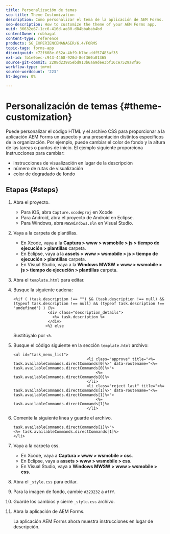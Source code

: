 ```yaml
---
title: Personalización de temas
seo-title: Theme Customization
description: Cómo personalizar el tema de la aplicación de AEM Forms.
seo-description: How to customize the theme of your AEM Forms app.
uuid: 36632e67-1cc6-416d-ae80-d84bbabab4bd
contentOwner: robhagat
content-type: reference
products: SG_EXPERIENCEMANAGER/6.4/FORMS
topic-tags: forms-app
discoiquuid: c72f608e-052a-4bf9-b7bc-ddf57483af35
exl-id: fb1e0bec-c943-4468-920d-8ef360a01365
source-git-commit: 2208d23985ebd913b6aa9dee3bf16ce7529a8fa6
workflow-type: tm+mt
source-wordcount: '223'
ht-degree: 0%

---
```


# Personalización de temas {#theme-customization}

Puede personalizar el código HTML y el archivo CSS para proporcionar a la aplicación AEM Forms un aspecto y una presentación distintos específicos de la organización. Por ejemplo, puede cambiar el color de fondo y la altura de las tareas o puntos de inicio. El ejemplo siguiente proporciona instrucciones para cambiar:

* instrucciones de visualización en lugar de la descripción
* número de rutas de visualización
* color de degradado de fondo

## Etapas {#steps}

1. Abra el proyecto.

   * Para iOS, abra `Capture.xcodeproj` en Xcode
   * Para Android, abra el proyecto de Android en Eclipse.
   * Para Windows, abra `MWSWindows.sln` en Visual Studio.

1. Vaya a la carpeta de plantillas.

   * En Xcode, vaya a la **Captura > www > wsmobile > js > tiempo de ejecución > plantillas** carpeta.
   * En Eclipse, vaya a la **assets > www > wsmobile > js > tiempo de ejecución > plantillas** carpeta.
   * En Visual Studio, vaya a la **Windows MWSW > www > wsmobile > js > tiempo de ejecución > plantillas** carpeta.

1. Abra el `template.html` para editar.
1. Busque la siguiente cadena:

   ```
   <%if ( (task.description !== "") && (task.description !== null) && (typeof task.description !== null) && (typeof task.description !== 'undefined') ) {%>
                  <div class="description_details">
                    <%= task.description %>
                  </div>
                 <%} else 
   ```

   Sustitúyalo por `<%`.

1. Busque el código siguiente en la sección `template.html` archivo:

   ```
   <ul id="task_menu_list">
                                   <li class="approve" title="<%= task.availableCommands.directCommands[0]%>" data-routename="<%= task.availableCommands.directCommands[0]%>">
                                       <%= task.availableCommands.directCommands[0]%>
                                   </li>
                                   <li class="reject last" title="<%= task.availableCommands.directCommands[1]%>" data-routename="<%= task.availableCommands.directCommands[1]%>">
                                       <%= task.availableCommands.directCommands[1]%>
                                   </li>
   ```

1. Comente la siguiente línea y guarde el archivo.

   ```
   task.availableCommands.directCommands[1]%>">
   <%= task.availableCommands.directCommands[1]%>
   </li>
   ```

1. Vaya a la carpeta css.

   * En Xcode, vaya a **Captura > www > wsmobile > css**.
   * En Eclipse, vaya a **assets > www > wsmobile > css**.
   * En Visual Studio, vaya a **Windows MWSW > www > wsmobile > css**.

1. Abra el `_style.css` para editar.
1. Para la imagen de fondo, cambie `#323232` a `#fff`.
1. Guarde los cambios y cierre `_style.css` archivo.
1. Abra la aplicación de AEM Forms.

   La aplicación AEM Forms ahora muestra instrucciones en lugar de descripción.
